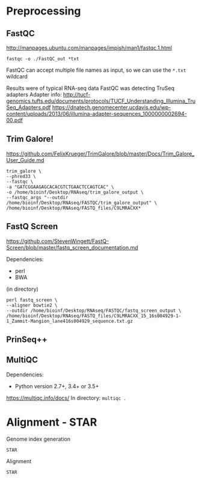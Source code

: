 # Preprocessing

## FastQC
http://manpages.ubuntu.com/manpages/impish/man1/fastqc.1.html

```fastqc -o ./FastQC_out *txt```

FastQC can accept multiple file names as input, so we can use the ```*.txt``` wildcard

Results were of typical RNA-seq data
FastQC was detecting TruSeq adapters 
Adapter info: 
http://tucf-genomics.tufts.edu/documents/protocols/TUCF_Understanding_Illumina_TruSeq_Adapters.pdf
https://dnatech.genomecenter.ucdavis.edu/wp-content/uploads/2013/06/illumina-adapter-sequences_1000000002694-00.pdf

## Trim Galore!
https://github.com/FelixKrueger/TrimGalore/blob/master/Docs/Trim_Galore_User_Guide.md

```
trim_galore \
--phred33 \
--fastqc \
-a "GATCGGAAGAGCACACGTCTGAACTCCAGTCAC" \
-o /home/bioinf/Desktop/RNAseq/trim_galore_output \
--fastqc_args "--outdir /home/bioinf/Desktop/RNAseq/FASTQC/trim_galore_output" \
/home/bioinf/Desktop/RNAseq/FASTQ_files/C9LMRACXX*
```

## FastQ Screen

https://github.com/StevenWingett/FastQ-Screen/blob/master/fastq_screen_documentation.md

Dependencies:
- perl
- BWA


(in directory)  
```
perl fastq_screen \
--aligner bowtie2 \
--outdir /home/bioinf/Desktop/RNAseq/FASTQC/fastq_screen_output \
/home/bioinf/Desktop/RNAseq/FASTQ_files/C9LMRACXX_15_16s004929-1-1_Zammit-Mangion_lane416s004929_sequence.txt.gz
```

## PrinSeq++
                          

## MultiQC
Dependencies:
- Python version 2.7+, 3.4+ or 3.5+

https://multiqc.info/docs/
In directory:
```multiqc .```


# Alignment - STAR

Genome index generation
```
STAR
```

Alignment
```
STAR
```
